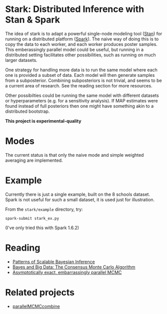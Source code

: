 
Stark: Distributed Inference with Stan & Spark
===============

The idea of stark is to adapt a powerful single-node modeling tool ([Stan](http://mc-stan.org/)) for running on a distributed platform ([Spark](https://spark.apache.org/)). The naive way of doing this is to copy the data to each worker, and each worker produces poster samples. This emberassingly parallel model could be useful, but running in a distributed setting facilitates other possibilities, such as running on much larger datasets.

One strategy for handling more data is to run the same model where each one is provided a subset of data. Each model will then generate samples from a subposterior. Combining subposteriors is not trivial, and seems to be a current area of research. See the reading section for more resources.

Other possibilties could be running the same model with different datasets or hyperparameters (e.g. for a sensitivity analysis). If MAP estimates were found instead of full posteriors then one might have something akin to a distributed bootstrap.

**This project is experimental-quality**


Modes
========

The current status is that only the naive mode and simple weighted averaging are implemented.


Example
=======

Currently there is just a single example, built on the 8 schools dataset. Spark is not useful for such a small dataset, it is used just for illustration.

From the `stark/example` directory, try:

```
spark-submit stark_ex.py
```

(I've only tried this with Spark 1.6.2)

Reading
=======

+ [Patterns of Scalable Bayesian Inference](http://arxiv.org/abs/1602.05221)
+ [Bayes and Big Data:  The Consensus Monte Carlo Algorithm](http://research.google.com/pubs/pub41849.html)
+ [Asymptotically exact, embarrassingly parallel MCMC](https://arxiv.org/abs/1311.4780)


Related projects
=======

+ [parallelMCMCcombine](https://cran.r-project.org/web/packages/parallelMCMCcombine/index.html)
